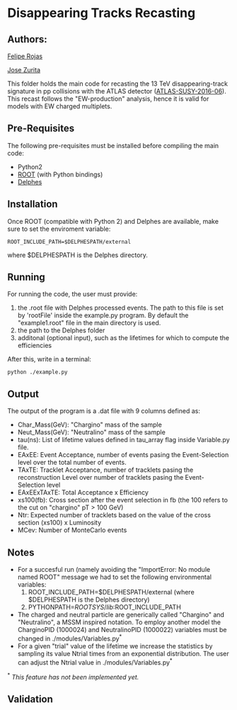 # Disappearing Tracks Recasting #

## Authors: ##
[Felipe Rojas](mailto:astrofis.rojas@gmail.com)

[Jose Zurita](mailto:jose.zurita@kit.edu)


This folder holds the main code for recasting the 13 TeV disappearing-track signature in pp collisions with the ATLAS detector ([ATLAS-SUSY-2016-06](http://atlas.web.cern.ch/Atlas/GROUPS/PHYSICS/PAPERS/SUSY-2016-06/)).
This recast follows the "EW-production" analysis, hence it is valid for models with EW charged multiplets.

## Pre-Requisites ##

The following pre-requisites must be installed before compiling the main code:

  * Python2
  * [ROOT](https://root.cern/) (with Python bindings)
  * [Delphes](https://cp3.irmp.ucl.ac.be/projects/delphes) 

## Installation ##

Once ROOT (compatible with Python 2) and Delphes are available, make sure to set the enviroment variable:

```
ROOT_INCLUDE_PATH=$DELPHESPATH/external
```

where $DELPHESPATH is the Delphes directory.

## Running ##

For running the code, the user must provide:
 1. the .root file with Delphes processed events.  The path to this file is set by 'rootFile' inside the example.py program.  By default the "example1.root" file in the main directory is used.
 2. the path to the Delphes folder
 3. additonal (optional input), such as the lifetimes for which to compute the efficiencies

After this, write in a terminal:

```
python ./example.py
```

## Output ##

The output of the program is a .dat file with 9 columns defined as:

 * Char_Mass(GeV): "Chargino" mass of the sample
 * Neut_Mass(GeV): "Neutralino" mass of the sample
 * tau(ns): List of lifetime values defined in tau_array flag inside Variable.py file.
 * EAxEE: Event Acceptance, number of events pasing the Event-Selection level over the total number of events. 
 * TAxTE: Tracklet Acceptance, number of tracklets pasing the reconstruction Level over number of tracklets pasing the Event-Selection level
 * EAxEExTAxTE: Total Acceptance x Efficiency 
 * xs100(fb): Cross section after the event selection in fb (the 100 refers to the cut on "chargino" pT > 100 GeV)
 * Ntr: Expected number of tracklets based on the value of the cross section (xs100) x Luminosity
 * MCev: Number of MonteCarlo events 


## Notes ##


 * For a succesful run (namely avoiding the "ImportError: No module named ROOT" message we had to set the following environmental variables:
    1. ROOT_INCLUDE_PATH=$DELPHESPATH/external (where $DELPHESPATH is the Delphes directory)
    2. PYTHONPATH=$ROOTSYS/lib:$ROOT_INCLUDE_PATH
 * The charged and neutral particle are generically called "Chargino" and "Neutralino", a MSSM inspired notation. To employ another model the CharginoPID (1000024) and NeutralinoPID (1000022) variables must be changed in ./modules/Variables.py<sup>*</sup> 
 * For a given "trial" value of the lifetime we increase the statistics by sampling its value Ntrial times from an exponential distribution. The user can adjust the Ntrial value in ./modules/Variables.py<sup>*</sup> 


<sup>*</sup> *This feature has not been implemented yet.*

## Validation ##

